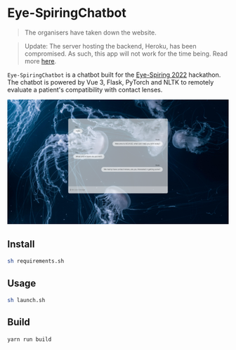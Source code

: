 # Eye-SpiringChatbot

> The organisers have taken down the website.

> Update: The server hosting the backend, Heroku, has been compromised. As such, this app will not work for the time being. Read more [here](https://status.heroku.com/incidents/2413).

`Eye-SpiringChatbot` is a chatbot built for the [Eye-Spiring 2022](https://www.eyespiring.com/) hackathon. The chatbot is powered by Vue 3, Flask, PyTorch and NLTK to remotely evaluate a patient's compatibility with contact lenses.

<div align="center">
    <img src="resources/demo.PNG" />
</div>

## Install

```bash
sh requirements.sh
```

## Usage

```bash
sh launch.sh
```

## Build

```bash
yarn run build
```
